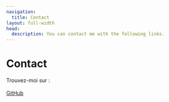 ```yaml
---
navigation:
  title: Contact
layout: full-width
head:
  description: You can contact me with the following links.
---
```


# Contact
Trouvez-moi sur :
            <br />
            <br />
            <a
              href="https://github.com/mpcgt"
              target="_blank"
              className="me-2 inline-flex items-center justify-center rounded border border-gray-400 bg-gray-100 px-2.5 py-0.5 text-sm font-medium text-gray-800 hover:bg-gray-200 dark:bg-gray-700 dark:text-gray-400"
            >
              GitHub
            </a>